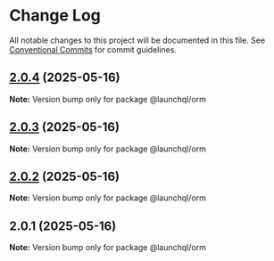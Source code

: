 # Change Log

All notable changes to this project will be documented in this file.
See [Conventional Commits](https://conventionalcommits.org) for commit guidelines.

## [2.0.4](https://github.com/launchql/launchql/compare/@launchql/orm@2.0.3...@launchql/orm@2.0.4) (2025-05-16)

**Note:** Version bump only for package @launchql/orm





## [2.0.3](https://github.com/launchql/launchql/compare/@launchql/orm@2.0.2...@launchql/orm@2.0.3) (2025-05-16)

**Note:** Version bump only for package @launchql/orm





## [2.0.2](https://github.com/launchql/launchql/compare/@launchql/orm@2.0.1...@launchql/orm@2.0.2) (2025-05-16)

**Note:** Version bump only for package @launchql/orm





## 2.0.1 (2025-05-16)

**Note:** Version bump only for package @launchql/orm

